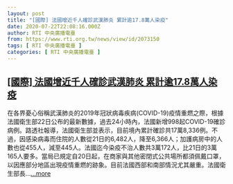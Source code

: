 ```yaml
---
layout: post
title: "[國際] 法國增近千人確診武漢肺炎 累計逾17.8萬人染疫"
date: 2020-07-22T22:08:16.000Z
author: RTI 中央廣播電臺
from: https://www.rti.org.tw/news/view/id/2073150
tags: [ RTI 中央廣播電臺 ]
categories: [ RTI 中央廣播電臺 ]
---
```

<!--1595455696000-->
[[國際] 法國增近千人確診武漢肺炎 累計逾17.8萬人染疫](https://www.rti.org.tw/news/view/id/2073150)
------

<div>
在各界憂心俗稱武漢肺炎的2019年冠狀病毒疾病(COVID-19)疫情重燃之際，根據法國衛生部22日公布的最新數據，過去24小時內，法國新增998起COVID-19確診病例。路透社報導，法國衛生部並表示，目前境內累計確診共17萬8,336例。不過，因感染病毒而住院的人數從21日的6,482人，降至6,366人；加護病房中的人數也從455人，減至445人。法國迄今染疫不治人數共3萬172人，比21日的3萬165人要多。當局已規定自20日起，在商家與其他密閉式公共場所都須佩戴口罩，以因應部分地區出現疫情重燃的跡象。目前法國西部和南部情況尤其嚴重。法國衛生部長...<a target="_blank" href="https://www.rti.org.tw/news/view/id/2073150">...more</a>
</div>
